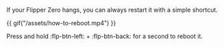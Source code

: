 If your Flipper Zero hangs, you can always restart it with a simple shortcut.

{{ gif("/assets/how-to-reboot.mp4") }}

Press and hold :flp-btn-left: + :flp-btn-back: for a second to reboot it.